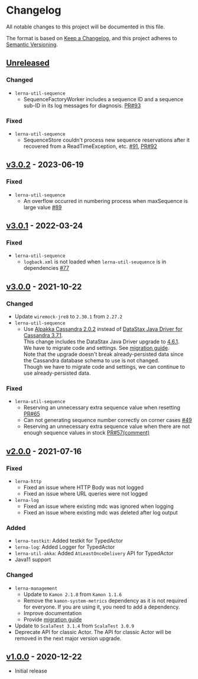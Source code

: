 # Changelog
All notable changes to this project will be documented in this file.

The format is based on [Keep a Changelog](https://keepachangelog.com/en/1.0.0/),
and this project adheres to [Semantic Versioning](https://semver.org/spec/v2.0.0.html).

## [Unreleased]
[Unreleased]: https://github.com/lerna-stack/lerna-app-library/compare/v3.0.2...main

### Changed
- `lerna-util-sequence`
  - SequenceFactoryWorker includes a sequence ID and a sequence sub-ID in its log messages for diagnosis.
    [PR#93](https://github.com/lerna-stack/lerna-app-library/pull/93)

### Fixed
- `lerna-util-sequence`
  - SequenceStore couldn't process new sequence reservations after it recovered from a ReadTimeException, etc.
    [#91](https://github.com/lerna-stack/lerna-app-library/issues/91),
    [PR#92](https://github.com/lerna-stack/lerna-app-library/pull/92)

## [v3.0.2] - 2023-06-19
[v3.0.2]: https://github.com/lerna-stack/lerna-app-library/compare/v3.0.1...v3.0.2

### Fixed
- `lerna-util-sequence`
  - An overflow occurred in numbering process when maxSequence is large value [#89](https://github.com/lerna-stack/lerna-app-library/pull/89)

## [v3.0.1] - 2022-03-24
[v3.0.1]: https://github.com/lerna-stack/lerna-app-library/compare/v3.0.0...v3.0.1

### Fixed
- `lerna-util-sequence`
  - `logback.xml` is not loaded when `lerna-util-seuquence` is in dependencies [#77](https://github.com/lerna-stack/lerna-app-library/issues/77)

## [v3.0.0] - 2021-10-22
[v3.0.0]: https://github.com/lerna-stack/lerna-app-library/compare/v2.0.0...v3.0.0

### Changed
- Update `wiremock-jre8` to `2.30.1` from `2.27.2`
- `lerna-util-sequence`
    - Use [Alpakka Cassandra 2.0.2](https://doc.akka.io/docs/alpakka/2.0.2/cassandra.html)
      instead of [DataStax Java Driver for Cassandra 3.7.1](https://docs.datastax.com/en/developer/java-driver/3.7/).  
      This change includes the DataStax Java Driver upgrade to [4.6.1](https://docs.datastax.com/en/developer/java-driver/4.6/).  
      We have to migrate code and settings. See [migration guide](doc/migration-guide.md#300-from-200).  
      Note that the upgrade doesn't break already-persisted data since the Cassandra database schema to use is not changed.  
      Though we have to migrate code and settings, we can continue to use already-persisted data.

### Fixed
- `lerna-util-sequence`
    - Reserving an unnecessary extra sequence value when resetting [PR#65](https://github.com/lerna-stack/lerna-app-library/pull/65)
    - Can not generating sequence number correctly on corner cases [#49](https://github.com/lerna-stack/lerna-app-library/issues/49)
    - Reserving an unnecessary extra sequence value when there are not enough sequence values in stock [PR#57(comment)](https://github.com/lerna-stack/lerna-app-library/pull/57#discussion_r713544755)

## [v2.0.0] - 2021-07-16
[v2.0.0]: https://github.com/lerna-stack/lerna-app-library/compare/v1.0.0...v2.0.0

### Fixed
- `lerna-http`
    - Fixed an issue where HTTP Body was not logged
    - Fixed an issue where URL queries were not logged
- `lerna-log`
    - Fixed an issue where existing mdc was ignored when logging
    - Fixed an issue where existing mdc was deleted after log output

### Added
- `lerna-testkit`: Added testkit for TypedActor
- `lerna-log`: Added Logger for TypedActor
- `lerna-util-akka`: Added `AtLeastOnceDelivery` API for TypedActor 
- Java11 support

### Changed
- `lerna-management`
  - Update to `Kamon 2.1.8` from `Kamon 1.1.6`
  - Remove the `kamon-system-metrics` dependency as it is not required for everyone. If you are using it, you need to add a dependency.
  - Improve documentation
  - Provide [migration guide](doc/migration-guide.md)
- Update to `ScalaTest 3.1.4` from `ScalaTest 3.0.9`
- Deprecate API for classic Actor. The API for classic Actor will be removed in the next major version upgrade.

## [v1.0.0] - 2020-12-22
[v1.0.0]: https://github.com/lerna-stack/lerna-app-library/tree/v1.0.0

- Initial release
